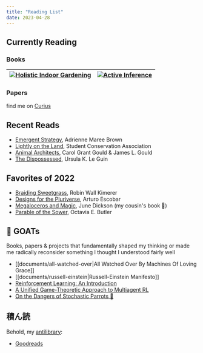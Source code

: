 ```yaml
---
title: "Reading List"
date: 2023-04-28
---
```


## Currently Reading

### Books
| [![Holistic Indoor Gardening](https://cdn.shopify.com/s/files/1/0521/4987/8957/products/61483893-0d8d-4698-9803-84b151e81851_5ade5b55-65f2-490e-b5ad-6cd015d8c09f_1024x1024@2x.png)](https://earthshipstore.com/products/holistic-indoor-gardening) | [![Active Inference](https://mit-press-us.imgix.net/covers/9780262045353.jpg?auto=format&w=298&dpr=2&q=20)](https://mitpress.mit.edu/9780262045353/active-inference/) |
|:-:|:-:|

### Papers
find me on [Curius](https://curius.app/myke-walton) 

## Recent Reads
- [Emergent Strategy](https://www.akpress.org/emergentstrategy.html), Adrienne Maree Brown
- [Lightly on the Land](https://www.mountaineers.org/books/books/lightly-on-the-land-the-sca-trail-building-and-maintenance-manual-2nd-edition), Student Conservation Association
- [Animal Architects](https://www.publishersweekly.com/978-0-465-02782-8), Carol Grant Gould & James L. Gould
- [The Dispossessed](https://www.ursulakleguin.com/dispossessed), Ursula K. Le Guin

## Favorites of 2022
- [Braiding Sweetgrass](https://milkweed.org/book/braiding-sweetgrass), Robin Wall Kimerer
- [Designs for the Pluriverse](https://www.dukeupress.edu/designs-for-the-pluriverse), Arturo Escobar
- [Megaloceros and Magic](https://www.authorhouse.com/en/bookstore/bookdetails/847822-megaloceros-and-magic), June Dickson (my cousin's book 🎉)
- [Parable of the Sower](https://www.octaviabutler.com/parableseries), Octavia E. Butler

## 🐐 GOATs
Books, papers & projects that fundamentally shaped my thinking or made me radically reconsider something I thought I understood fairly well
- [[documents/all-watched-over|All Watched Over By Machines Of Loving Grace]]
- [[documents/russell-einstein|Russell-Einstein Manifesto]]
- [Reinforcement Learning: An Introduction](http://www.incompleteideas.net/book/the-book-2nd.html)
- [A Unified Game-Theoretic Approach to Multiagent RL](https://proceedings.neurips.cc/paper/2017/hash/3323fe11e9595c09af38fe67567a9394-Abstract.html)
- [On the Dangers of Stochastic Parrots 🦜](https://dl.acm.org/doi/10.1145/3442188.3445922)

## 積ん読
Behold, my [antilibrary](https://nesslabs.com/antilibrary):
- [Goodreads](https://www.goodreads.com/review/list/127050485-michael-walton?shelf=to-read)